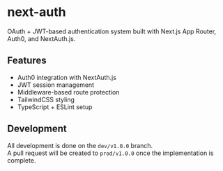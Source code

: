 # next-auth

OAuth + JWT-based authentication system built with Next.js App Router, Auth0, and NextAuth.js.

## Features

- Auth0 integration with NextAuth.js
- JWT session management
- Middleware-based route protection
- TailwindCSS styling
- TypeScript + ESLint setup

## Development

All development is done on the `dev/v1.0.0` branch.  
A pull request will be created to `prod/v1.0.0` once the implementation is complete.
